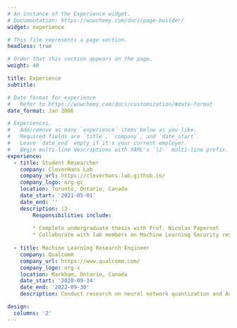 ```yaml
---
# An instance of the Experience widget.
# Documentation: https://wowchemy.com/docs/page-builder/
widget: experience

# This file represents a page section.
headless: true

# Order that this section appears on the page.
weight: 40

title: Experience
subtitle:

# Date format for experience
#   Refer to https://wowchemy.com/docs/customization/#date-format
date_format: Jan 2006

# Experiences.
#   Add/remove as many `experience` items below as you like.
#   Required fields are `title`, `company`, and `date_start`.
#   Leave `date_end` empty if it's your current employer.
#   Begin multi-line descriptions with YAML's `|2-` multi-line prefix.
experience:
  - title: Student Researcher
    company: CleverHans Lab
    company_url: https://cleverhans-lab.github.io/
    company_logo: org-gc
    location: Toronto, Ontario, Canada
    date_start: '2021-05-01'
    date_end: ''
    description: |2-
        Responsibilities include:
        
        * Complete undergraduate thesis with Prof. Nicolas Papernot
        * Collaborate with lab members on Machine Learning Security reseach
        
  - title: Machine Learning Research Engineer
    company: Qualcomm
    company_url: https://www.qualcomm.com/
    company_logo: org-x
    location: Markham, Ontario, Canada
    date_start: '2020-09-14'
    date_end: '2022-09-30'
    description: Conduct research on neural network quantization and AutoML. 

design:
  columns: '2'
---
```

